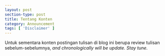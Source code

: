 ```yaml
---
layout: post
section-type: post
title: Tentang Konten
category: Announcement
tags: [ 'Disclaimer' ]
---
```

Untuk sementara konten postingan tulisan di blog ini berupa review tulisan sebelum-sebelumnya, <i>and chronologically will be update. Stay tune.</i>
